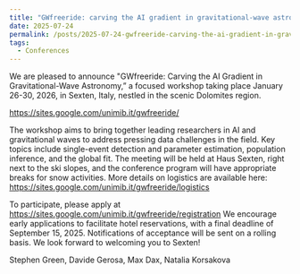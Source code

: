 ```yaml
---
title: "GWfreeride: carving the AI gradient in gravitational-wave astronomy"
date: 2025-07-24
permalink: /posts/2025-07-24-gwfreeride-carving-the-ai-gradient-in-gravitational-wave-astronomy
tags:
  - Conferences
---
```


We are pleased to announce "GWfreeride: Carving the AI Gradient in Gravitational-Wave Astronomy,” a focused workshop taking place January 26-30, 2026, in Sexten, Italy, nestled in the scenic Dolomites region.

https://sites.google.com/unimib.it/gwfreeride/

The workshop aims to bring together leading researchers in AI and gravitational waves to address pressing data challenges in the field. Key topics include single-event detection and parameter estimation, population inference, and the global fit.
The meeting will be held at Haus Sexten, right next to the ski slopes, and the conference program will have appropriate breaks for snow activities. More details on logistics are available here: https://sites.google.com/unimib.it/gwfreeride/logistics

To participate, please apply at https://sites.google.com/unimib.it/gwfreeride/registration
We encourage early applications to facilitate hotel reservations, with a final deadline of September 15, 2025. Notifications of acceptance will be sent on a rolling basis.
We look forward to welcoming you to Sexten!

Stephen Green, Davide Gerosa, Max Dax, Natalia Korsakova
